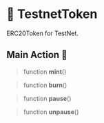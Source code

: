 # 🚩 TestnetToken

ERC20Token for TestNet.

## Main Action 🔧

> function **mint**()

> function **burn**()

> function **pause**()

> function **unpause**()
